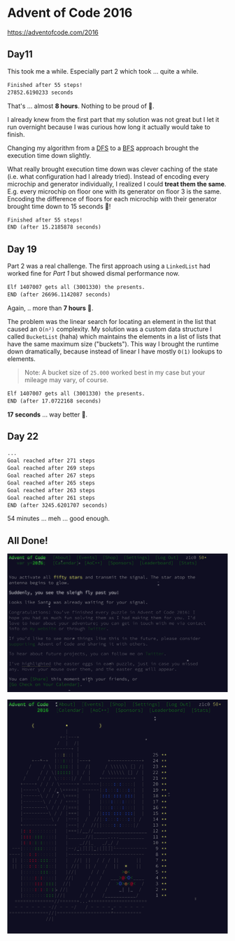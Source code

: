 # Advent of Code 2016

https://adventofcode.com/2016

## Day11

This took me a while. Especially part 2 which took ... quite a while.

```txt
Finished after 55 steps!
27852.6190233 seconds
```

That's ... almost **8 hours**. Nothing to be proud of 😬.

I already knew from the first part that my solution was not great but I let it run
overnight because I was curious how long it actually would take to finish.

Changing my algorithm from a [DFS](https://en.wikipedia.org/wiki/Depth-first_search)
to a [BFS](https://en.wikipedia.org/wiki/Breadth-first_search) approach
brought the execution time down slightly.

What really brought execution time down was clever caching of the state (i.e. what
configuration had I already tried). Instead of encoding every microchip and generator
individually, I realized I could **treat them the same**. E.g. every microchip
on floor one with its generator on floor 3 is the same. Encoding the difference of
floors for each microchip with their generator brought time down to 15 seconds 🥳!

```txt
Finished after 55 steps!
END (after 15.2185878 seconds)
```

## Day 19

Part 2 was a real challenge.
The first approach using a `LinkedList` had worked fine for *Part 1* but showed
dismal performance now.

```txt
Elf 1407007 gets all (3001330) the presents.
END (after 26696.1142087 seconds)
```

Again, .. more than **7 hours** 😬.

The problem was the linear search for locating an element in the list that caused
an `O(n²)` complexity. My solution was a custom data structure I called
`BucketList` (haha) which maintains the elements in a list of lists that have the
same maximum size ("buckets"). This way I brought the runtime down dramatically,
because instead of linear I have mostly `O(1)` lookups to elements.

> Note: A bucket size of `25.000` worked best in my case but your mileage may vary, of course.

```txt
Elf 1407007 gets all (3001330) the presents.
END (after 17.0722168 seconds)
```

**17 seconds** ... way better 🤩.

## Day 22

```txt
...
Goal reached after 271 steps
Goal reached after 269 steps
Goal reached after 267 steps
Goal reached after 265 steps
Goal reached after 263 steps
Goal reached after 261 steps
END (after 3245.6201707 seconds)
```

54 minutes ... meh ... good enough.

## All Done!

![Finished AOC 2016](aoc_2016_1.png)

![Finished AOC 2016](aoc_2016_2.png)